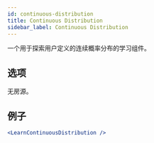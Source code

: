 ```yaml
---
id: continuous-distribution
title: Continuous Distribution
sidebar_label: Continuous Distribution
---
```


一个用于探索用户定义的连续概率分布的学习组件。

## 选项

无房源。

## 例子

```jsx live
<LearnContinuousDistribution />
```

